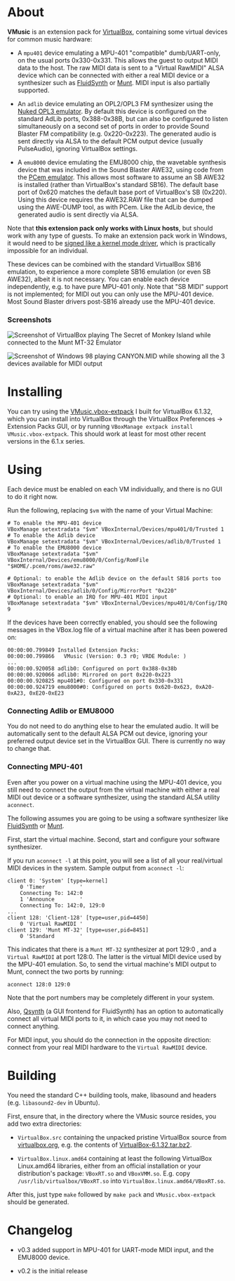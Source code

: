 # About

**VMusic** is an extension pack for [VirtualBox](https://www.virtualbox.org), containing
some virtual devices for common music hardware:

* A `mpu401` device emulating a MPU-401 "compatible" dumb/UART-only, on the usual ports 0x330-0x331.
This allows the guest to output MIDI data to the host. The raw MIDI data is sent to a "Virtual RawMIDI" ALSA device
which can be connected with either a real MIDI device or a synthesizer such as [FluidSynth](https://www.fluidsynth.org/)
or [Munt](https://sourceforge.net/projects/munt/). MIDI input is also partially supported.

* An `adlib` device emulating an OPL2/OPL3 FM synthesizer using the [Nuked OPL3 emulator](https://github.com/nukeykt/Nuked-OPL3).
By default this device is configured on the standard AdLib ports, 0x388-0x38B, but can also be configured
to listen simultaneously on a second set of ports in order to provide Sound Blaster FM compatibility
(e.g. 0x220-0x223).
The generated audio is sent directly via ALSA to the default PCM output device (usually PulseAudio), ignoring 
VirtualBox settings.

* A `emu8000` device emulating the EMU8000 chip, the wavetable synthesis device that was included in the Sound Blaster AWE32,
using code from the [PCem emulator](https://www.pcem-emulator.co.uk/).
This allows most software to assume an SB AWE32 is installed (rather than VirtualBox's standard SB16).
The default base port of 0x620 matches the default base port of VirtualBox's SB (0x220).
Using this device requires the AWE32.RAW file that can be dumped using the AWE-DUMP tool, as with PCem.
Like the AdLib device, the generated audio is sent directly via ALSA.

Note that **this extension pack only works with Linux hosts**, but should work with any type of guests. 
To make an extension pack work in Windows, it would need to be
[signed like a kernel mode driver](https://forums.virtualbox.org/viewtopic.php?f=10&t=103801),
which is practically impossible for an individual.

These devices can be combined with the standard VirtualBox SB16 emulation, to experience a more complete SB16
emulation (or even SB AWE32), albeit it is not necessary.
You can enable each device independently, e.g. to have pure MPU-401 only.
Note that "SB MIDI" support is not implemented; for MIDI out you can only use the MPU-401 device. Most Sound Blaster
drivers post-SB16 already use the MPU-401 device.

### Screenshots

![Screenshot of VirtualBox playing The Secret of Monkey Island while connected to the Munt MT-32 Emulator](http://depot.javispedro.com/vbox/VirtualBoxMunt.png)

![Screenshot of Windows 98 playing CANYON.MID while showing all the 3 devices available for MIDI output](http://depot.javispedro.com/vbox/win98e.png)

# Installing

You can try using the [VMusic.vbox-extpack](http://depot.javispedro.com/vbox/VMusic-0.3-vbox6.1.32.vbox-extpack)
I built for VirtualBox 6.1.32,
which you can install into VirtualBox through the VirtualBox Preferences -> Extension Packs GUI,
or by running `VBoxManage extpack install VMusic.vbox-extpack`.
This should work at least for most other recent versions in the 6.1.x series.

# Using

Each device must be enabled on each VM individually, and there is no GUI to do it right now.

Run the following, replacing `$vm` with the name of your Virtual Machine:

```shell
# To enable the MPU-401 device
VBoxManage setextradata "$vm" VBoxInternal/Devices/mpu401/0/Trusted 1
# To enable the Adlib device
VBoxManage setextradata "$vm" VBoxInternal/Devices/adlib/0/Trusted 1
# To enable the EMU8000 device
VBoxManage setextradata "$vm" VBoxInternal/Devices/emu8000/0/Config/RomFile "$HOME/.pcem/roms/awe32.raw"

# Optional: to enable the Adlib device on the default SB16 ports too
VBoxManage setextradata "$vm" VBoxInternal/Devices/adlib/0/Config/MirrorPort "0x220"
# Optional: to enable an IRQ for MPU-401 MIDI input
VBoxManage setextradata "$vm" VBoxInternal/Devices/mpu401/0/Config/IRQ 9
```

If the devices have been correctly enabled, you should see the following messages in the
VBox.log file of a virtual machine after it has been powered on:

```{ use_pygments=false }
00:00:00.799849 Installed Extension Packs:
00:00:00.799866   VMusic (Version: 0.3 r0; VRDE Module: )
...
00:00:00.920058 adlib0: Configured on port 0x388-0x38b
00:00:00.920066 adlib0: Mirrored on port 0x220-0x223
00:00:00.920825 mpu401#0: Configured on port 0x330-0x331
00:00:00.924719 emu8000#0: Configured on ports 0x620-0x623, 0xA20-0xA23, 0xE20-0xE23
```

### Connecting Adlib or EMU8000

You do not need to do anything else to hear the emulated audio.
It will be automatically sent to the default ALSA PCM out device,
ignoring your preferred output device set in the VirtualBox GUI.
There is currently no way to change that.

### Connecting MPU-401

Even after you power on a virtual machine using the MPU-401 device, you still need to connect 
the output from the virtual machine with either a real MIDI out device or a software synthesizer,
using the standard ALSA utility `aconnect`. 

The following assumes you are going to be using a software synthesizer like [FluidSynth](https://www.fluidsynth.org/)
or [Munt](https://sourceforge.net/projects/munt/).

First, start the virtual machine. Second, start and configure your software synthesizer.

If you run `aconnect -l` at this point, you will see a list of all your real/virtual MIDI devices in the system. Sample output from  `aconnect -l`:
```{ use_pygments=false }
client 0: 'System' [type=kernel]
    0 'Timer           '
	Connecting To: 142:0
    1 'Announce        '
	Connecting To: 142:0, 129:0
...
client 128: 'Client-128' [type=user,pid=4450]
    0 'Virtual RawMIDI '
client 129: 'Munt MT-32' [type=user,pid=8451]
    0 'Standard        '
```

This indicates that there is a `Munt MT-32` synthesizer at port 129:0 , and a `Virtual RawMIDI` at port 128:0.
The latter is the virtual MIDI device used by the MPU-401 emulation. So, to send the virtual machine's MIDI output to Munt,
connect the two ports by running:

```{ use_pygments=false }
aconnect 128:0 129:0
```

Note that the port numbers may be completely different in your system.

Also, [Qsynth](https://qsynth.sourceforge.io/) (a GUI frontend for FluidSynth) has an option to automatically connect
all virtual MIDI ports to it, in which case you may not need to connect anything.

For MIDI input, you should do the connection in the opposite direction: connect from your real MIDI hardware to the
`Virtual RawMIDI` device.

# Building

You need the standard C++ building tools, make, libasound and headers (e.g. `libasound2-dev` in Ubuntu).

First, ensure that, in the directory where the VMusic source resides, you add two extra directories:

* `VirtualBox.src` containing the unpacked pristine VirtualBox source from [virtualbox.org](https://www.virtualbox.org/wiki/Downloads), e.g. the contents of [VirtualBox-6.1.32.tar.bz2](https://download.virtualbox.org/virtualbox/6.1.32/VirtualBox-6.1.32.tar.bz2).

* `VirtualBox.linux.amd64` containing at least the following VirtualBox Linux.amd64 libraries,
either from an official installation or your distribution's package: `VBoxRT.so` and `VBoxVMM.so`.
E.g. copy `/usr/lib/virtualbox/VBoxRT.so` into `VirtualBox.linux.amd64/VBoxRT.so`.

After this, just type `make` followed by `make pack` and `VMusic.vbox-extpack` should be generated.

# Changelog

* v0.3 added support in MPU-401 for UART-mode MIDI input, and the EMU8000 device.

* v0.2 is the initial release
